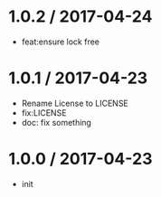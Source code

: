 
1.0.2 / 2017-04-24
==================

  * feat:ensure lock free

1.0.1 / 2017-04-23
==================

  * Rename License to LICENSE
  * fix:LICENSE
  * doc: fix something

1.0.0 / 2017-04-23
==================

  * init
